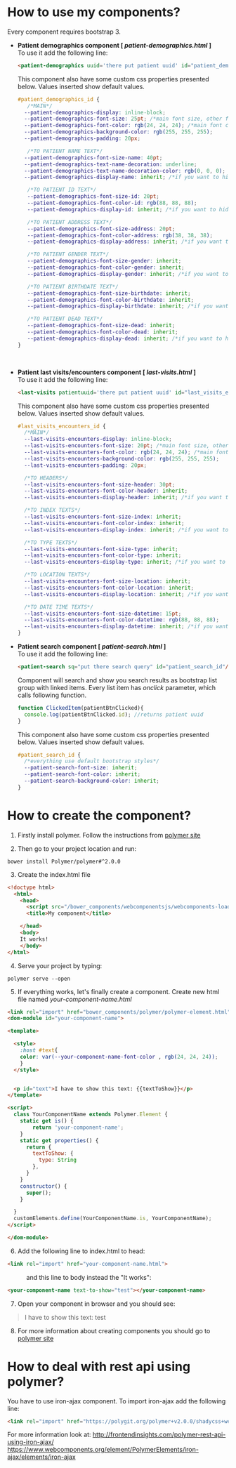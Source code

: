 # How to use my components?
Every component requires bootstrap 3.
* <b>Patient demographics component [ _patient-demographics.html_ ]</b></br>
  To use it add the following line:
  ```html
  <patient-demographics uuid='there put patient uuid' id="patient_demographics_id"/>
  ```
  This component also have some custom css properties presented below. Values inserted show default values.
  ```css
  #patient_demographics_id {
     /*MAIN*/
    --patient-demographics-display: inline-block;
    --patient-demographics-font-size: 25pt; /*main font size, other font size properties by "inherit" value get this value*/
    --patient-demographics-font-color: rgb(24, 24, 24); /*main font color, other font color properties by "inherit" value get this value*/
    --patient-demographics-background-color: rgb(255, 255, 255);
    --patient-demographics-padding: 20px;

     /*TO PATIENT NAME TEXT*/
    --patient-demographics-font-size-name: 40pt;
    --patient-demographics-text-name-decoration: underline;
    --patient-demographics-text-name-decoration-color: rgb(0, 0, 0);
    --patient-demographics-display-name: inherit; /*if you want to hide name text, change this property to none*/

     /*TO PATIENT ID TEXT*/
     --patient-demographics-font-size-id: 20pt;
     --patient-demographics-font-color-id: rgb(88, 88, 88);
     --patient-demographics-display-id: inherit; /*if you want to hide id text, change this property to none*/

     /*TO PATIENT ADDRESS TEXT*/
     --patient-demographics-font-size-address: 20pt;
     --patient-demographics-font-color-address: rgb(38, 38, 38);
     --patient-demographics-display-address: inherit; /*if you want to hide address text, change this property to none*/

     /*TO PATIENT GENDER TEXT*/
     --patient-demographics-font-size-gender: inherit;
     --patient-demographics-font-color-gender: inherit;
     --patient-demographics-display-gender: inherit; /*if you want to hide gender text, change this property to none*/

     /*TO PATIENT BIRTHDATE TEXT*/
     --patient-demographics-font-size-birthdate: inherit;
     --patient-demographics-font-color-birthdate: inherit;
     --patient-demographics-display-birthdate: inherit; /*if you want to hide birthdate text, change this property to none*/

     /*TO PATIENT DEAD TEXT*/
     --patient-demographics-font-size-dead: inherit;
     --patient-demographics-font-color-dead: inherit;
     --patient-demographics-display-dead: inherit; /*if you want to hide dead text, change this property to none*/
  }
  ```
  </br>
* <b>Patient last visits/encounters component [ _last-visits.html_ ]</b></br>
  To use it add the following line:
  ```html
  <last-visits patientuuid='there put patient uuid' id="last_visits_encounters_id"/>
  ```
  This component also have some custom css properties presented below. Values inserted show default values.
  ```css
  #last_visits_encounters_id {
    /*MAIN*/
    --last-visits-encounters-display: inline-block;
    --last-visits-encounters-font-size: 20pt; /*main font size, other font size properties by "inherit" value get this value*/
    --last-visits-encounters-font-color: rgb(24, 24, 24); /*main font color, other font color properties by "inherit" value get this value*/
    --last-visits-encounters-background-color: rgb(255, 255, 255);
    --last-visits-encounters-padding: 20px;

    /*TO HEADERS*/
    --last-visits-encounters-font-size-header: 30pt;
    --last-visits-encounters-font-color-header: inherit;
    --last-visits-encounters-display-header: inherit; /*if you want to hide headers, change this property to none*/

    /*TO INDEX TEXTS*/
    --last-visits-encounters-font-size-index: inherit;
    --last-visits-encounters-font-color-index: inherit;
    --last-visits-encounters-display-index: inherit; /*if you want to hide index texts, change this property to none*/

    /*TO TYPE TEXTS*/
    --last-visits-encounters-font-size-type: inherit;
    --last-visits-encounters-font-color-type: inherit;
    --last-visits-encounters-display-type: inherit; /*if you want to hide type texts, change this property to none*/

    /*TO LOCATION TEXTS*/
    --last-visits-encounters-font-size-location: inherit;
    --last-visits-encounters-font-color-location: inherit;
    --last-visits-encounters-display-location: inherit; /*if you want to hide location texts, change this property to none*/

    /*TO DATE TIME TEXTS*/
    --last-visits-encounters-font-size-datetime: 15pt;
    --last-visits-encounters-font-color-datetime: rgb(88, 88, 88);
    --last-visits-encounters-display-datetime: inherit; /*if you want to hide date time texts, change this property to none*/
  }
  ```

* <b>Patient search component [ _patient-search.html_ ]</b></br>
    To use it add the following line:
    ```html
    <patient-search sq="put there search query" id="patient_search_id"/>
    ```
    Component will search and show you search results as bootstrap list group with linked items. Every list item has _onclick_ parameter, which calls following function.
    ```javascript
    function ClickedItem(patientBtnClicked){      
      console.log(patientBtnClicked.id); //returns patient uuid
    }
    ```
    This component also have some custom css properties presented below. Values inserted show default values.
    ```css
    #patient_search_id {
      /*everything use default bootstrap styles*/
      --patient-search-font-size: inherit;
      --patient-search-font-color: inherit;
      --patient-search-background-color: inherit;      
    }
    ```
# How to create the component?

  1. Firstly install polymer. Follow the instructions from [polymer site](https://www.polymer-project.org/2.0/docs/tools/polymer-cli#install)

  2. Then go to your project location and run:
  ```
  bower install Polymer/polymer#^2.0.0
  ```

  3. Create the index.html file

  ```html
  <!doctype html>
    <html>
      <head>
        <script src="/bower_components/webcomponentsjs/webcomponents-loader.js"></script>
        <title>My component</title>

      </head>
      <body>
      It works!
      </body>
</html>
  ```

  4. Serve your project by typing:
  ```
  polymer serve --open
  ```

  5. If everything works, let's finally create a component. Create new html file named _your-component-name.html_
  ```html
<link rel="import" href="bower_components/polymer/polymer-element.html">
<dom-module id="your-component-name">

  <template>

    <style>
      :host #text{
      color: var(--your-component-name-font-color , rgb(24, 24, 24));
      }
    </style>


    <p id="text">I have to show this text: {{textToShow}}</p>
  </template>

  <script>
    class YourComponentName extends Polymer.Element {
      static get is() {
          return 'your-component-name';
      }
      static get properties() {
        return {
          textToShow: {
            type: String
          },
        }
      }
      constructor() {
        super();
      }

    }
    customElements.define(YourComponentName.is, YourComponentName);
  </script>

</dom-module>
  ```

  6. Add the following line to index.html to head:
```html
<link rel="import" href="your-component-name.html">
```
  &nbsp;&nbsp;&nbsp;&nbsp;&nbsp;&nbsp;&nbsp;&nbsp;&nbsp;&nbsp;&nbsp;and this line to body instead the "It works":
```html
<your-component-name text-to-show="test"></your-component-name>
```
  7. Open your component in browser and you should see:
  >I have to show this text: test

  8. For more information about creating components you should go to [polymer site](https://www.polymer-project.org/2.0/start/)

# How to deal with rest api using polymer?

You have to use iron-ajax component. To import iron-ajax add the following line:
```html
<link rel="import" href="https://polygit.org/polymer+v2.0.0/shadycss+webcomponents+1.0.0/components/iron-ajax/iron-ajax.html">
```
For more information look at:
http://frontendinsights.com/polymer-rest-api-using-iron-ajax/ </br>
https://www.webcomponents.org/element/PolymerElements/iron-ajax/elements/iron-ajax
